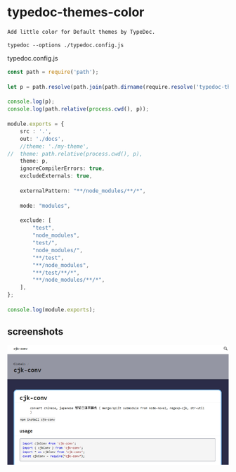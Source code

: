 # typedoc-themes-color

    Add little color for Default themes by TypeDoc.


```
typedoc --options ./typedoc.config.js
```

typedoc.config.js
```ts
const path = require('path');

let p = path.resolve(path.join(path.dirname(require.resolve('typedoc-themes-color')), 'theme'));

console.log(p);
console.log(path.relative(process.cwd(), p));

module.exports = {
	src : '.',
	out: './docs',
	//theme: './my-theme',
//	theme: path.relative(process.cwd(), p),
	theme: p,
	ignoreCompilerErrors: true,
	excludeExternals: true,

	externalPattern: "**/node_modules/**/*",

	mode: "modules",

	exclude: [
		"test",
		"node_modules",
		"test/",
		"node_modules/",
		"**/test",
		"**/node_modules",
		"**/test/**/*",
		"**/node_modules/**/*",
	],
};

console.log(module.exports);

```

## screenshots

![2018-06-23-01-41-01-1.jpg](screenshots/2018-06-23-01-41-01-1.jpg)
